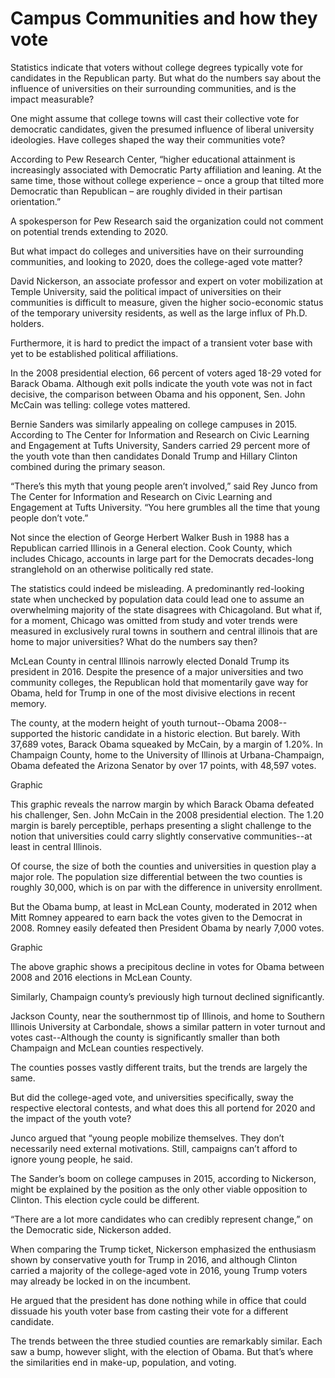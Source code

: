 # Campus Communities and how they vote 

Statistics indicate that voters without college degrees typically vote for candidates in the Republican party. But what do the numbers say about the influence of universities on their surrounding communities, and is the impact measurable? 

One might assume that college towns will cast their collective vote for democratic candidates, given the presumed influence of liberal university ideologies. Have colleges shaped the way their communities vote?

According to Pew Research Center, “higher educational attainment is increasingly associated with Democratic Party affiliation and leaning. At the same time, those without college experience – once a group that tilted more Democratic than Republican – are roughly divided in their partisan orientation.” 

A spokesperson for Pew Research said the organization could not comment on potential trends extending to 2020.  

But what impact do colleges and universities have on their surrounding communities, and looking to 2020, does the college-aged vote matter? 

David Nickerson, an associate professor and expert on voter mobilization at Temple University, said the political impact of universities on their communities is difficult to measure, given the higher socio-economic status of the temporary university residents, as well as the large influx of Ph.D. holders. 

Furthermore, it is hard to predict the impact of a transient voter base with yet to be established political affiliations. 

In the 2008 presidential election, 66 percent of voters aged 18-29 voted for Barack Obama. Although exit polls indicate the youth vote was not in fact decisive, the comparison between Obama and his opponent, Sen. John McCain was telling: college votes mattered. 

Bernie Sanders was similarly appealing on college campuses in 2015. According to The Center for Information and Research on Civic Learning and Engagement at Tufts University, Sanders carried 29 percent more of the youth vote than then candidates Donald Trump and Hillary Clinton combined during the primary season. 

“There’s this myth that young people aren’t involved,” said Rey Junco from The Center for Information and Research on Civic Learning and Engagement at Tufts University. “You here grumbles all the time that young people don’t vote.” 

Not since the election of George Herbert Walker Bush in 1988 has a Republican carried Illinois in a General election. Cook County, which includes Chicago, accounts in large part for the Democrats decades-long stranglehold on an otherwise politically red state.

The statistics could indeed be misleading. A predominantly red-looking state when unchecked by population data could lead one to assume an overwhelming majority of the state disagrees with Chicagoland. But what if, for a moment, Chicago was omitted from study and voter trends were measured in exclusively rural towns in southern and central illinois that are home to major universities? What do the numbers say then?  

McLean County in central Illinois narrowly elected Donald Trump its president in 2016. Despite the presence of a major universities and two community colleges, the Republican hold that momentarily gave way for Obama, held for Trump in one of the most divisive elections in recent memory. 

The county, at the modern height of youth turnout--Obama 2008-- supported the historic candidate in a historic election. But barely. With 37,689 votes, Barack Obama squeaked by McCain, by a margin of 1.20%. In Champaign County, home to the University of Illinois at Urbana-Champaign, Obama defeated the Arizona Senator by over 17 points, with 48,597 votes. 

Graphic

This graphic reveals the narrow margin by which Barack Obama defeated his challenger, Sen. John McCain in the 2008 presidential election. The 1.20 margin is barely perceptible, perhaps presenting a slight challenge to the notion that universities could carry slightly conservative communities--at least in central Illinois. 

Of course, the size of both the counties and universities in question play a major role. The population size differential between the two counties is roughly 30,000, which is on par with the difference in university enrollment. 

But the Obama bump, at least in McLean County, moderated in 2012 when Mitt Romney appeared to earn back the votes given to the Democrat in 2008. Romney easily defeated then President Obama by nearly 7,000 votes. 

Graphic

The above graphic shows a precipitous decline in votes for Obama between 2008 and 2016 elections in McLean County. 

Similarly, Champaign county’s previously high turnout declined significantly.

Jackson County, near the southernmost tip of Illinois, and home to Southern Illinois University at Carbondale, shows a similar pattern in voter turnout and votes cast--Although the county is significantly smaller than both Champaign and McLean counties respectively.

The counties posses vastly different traits, but the trends are largely the same. 

But did the college-aged vote, and universities specifically, sway the respective electoral contests, and what does this all portend for 2020 and the impact of the youth vote? 

Junco argued that “young people mobilize themselves. They don’t necessarily need external motivations. Still, campaigns can’t afford to ignore young people, he said. 

The Sander’s boom on college campuses in 2015, according to Nickerson, might be explained by the position as the only other viable opposition to Clinton. This election cycle could be different.

“There are a lot more candidates who can credibly represent change,” on the Democratic side, Nickerson added. 

When comparing the Trump ticket, Nickerson emphasized the enthusiasm shown by conservative youth for Trump in 2016, and although Clinton carried a majority of the college-aged vote in 2016, young Trump voters may already be locked in on the incumbent. 

He argued that the president has done nothing while in office that could dissuade his youth voter base from casting their vote for a different candidate. 

The trends between the three studied counties are remarkably similar. Each saw a bump, however slight, with the election of Obama. But that’s where the similarities end in make-up, population, and voting. 





